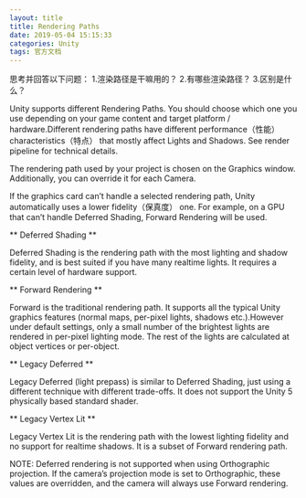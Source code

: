 ```yaml
---
layout: title
title: Rendering Paths
date: 2019-05-04 15:15:33
categories: Unity
tags: 官方文档
---
```

思考并回答以下问题：
1.渲染路径是干嘛用的？
2.有哪些渲染路径？ 
3.区别是什么？

<!--more-->

Unity supports different Rendering Paths. You should choose which one you use depending on your game content and target platform / hardware.Different rendering paths have different performance（性能） characteristics（特点） that mostly affect Lights and Shadows. See render pipeline for technical details.

The rendering path used by your project is chosen on the Graphics window. Additionally, you can override it for each Camera.

If the graphics card can’t handle a selected rendering path, Unity automatically uses a lower fidelity（保真度） one. For example, on a GPU that can’t handle Deferred Shading, Forward Rendering will be used.

** Deferred Shading **

Deferred Shading is the rendering path with the most lighting and shadow fidelity, and is best suited if you have many realtime lights. It requires a certain level of hardware support.

** Forward Rendering **

Forward is the traditional rendering path. It supports all the typical Unity graphics features (normal maps, per-pixel lights, shadows etc.).However under default settings, only a small number of the brightest lights are rendered in per-pixel lighting mode. The rest of the lights are calculated at object vertices or per-object.

** Legacy Deferred **

Legacy Deferred (light prepass) is similar to Deferred Shading, just using a different technique with different trade-offs. It does not support the Unity 5 physically based standard shader.

** Legacy Vertex Lit **

Legacy Vertex Lit is the rendering path with the lowest lighting fidelity and no support for realtime shadows. It is a subset of Forward rendering path.

NOTE: Deferred rendering is not supported when using Orthographic projection. If the camera’s projection mode is set to Orthographic, these values are overridden, and the camera will always use Forward rendering.